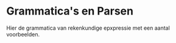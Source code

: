 # Grammatica's en Parsen

Hier de grammatica van rekenkundige epxpressie met een aantal voorbeelden.